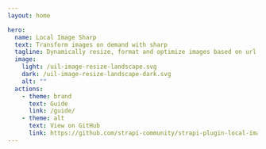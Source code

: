 ```yaml
---
layout: home

hero:
  name: Local Image Sharp
  text: Transform images on demand with sharp
  tagline: Dynamically resize, format and optimize images based on url modifiers.
  image:
    light: /uil-image-resize-landscape.svg
    dark: /uil-image-resize-landscape-dark.svg
    alt: ""
  actions:
    - theme: brand
      text: Guide
      link: /guide/
    - theme: alt
      text: View on GitHub
      link: https://github.com/strapi-community/strapi-plugin-local-image-sharp
---
```

